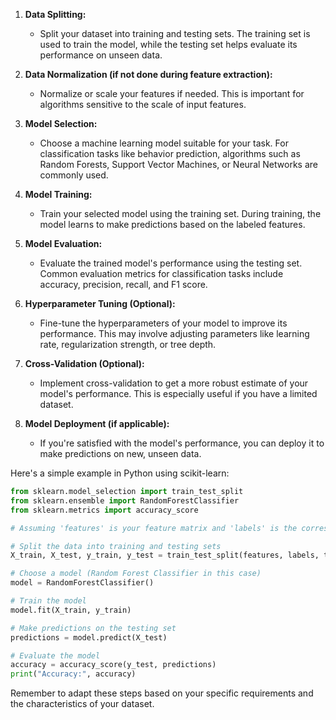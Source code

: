 
1. **Data Splitting:**
   - Split your dataset into training and testing sets. The training set is used to train the model, while the testing set helps evaluate its performance on unseen data.

2. **Data Normalization (if not done during feature extraction):**
   - Normalize or scale your features if needed. This is important for algorithms sensitive to the scale of input features.

3. **Model Selection:**
   - Choose a machine learning model suitable for your task. For classification tasks like behavior prediction, algorithms such as Random Forests, Support Vector Machines, or Neural Networks are commonly used.

4. **Model Training:**
   - Train your selected model using the training set. During training, the model learns to make predictions based on the labeled features.

5. **Model Evaluation:**
   - Evaluate the trained model's performance using the testing set. Common evaluation metrics for classification tasks include accuracy, precision, recall, and F1 score.

6. **Hyperparameter Tuning (Optional):**
   - Fine-tune the hyperparameters of your model to improve its performance. This may involve adjusting parameters like learning rate, regularization strength, or tree depth.

7. **Cross-Validation (Optional):**
   - Implement cross-validation to get a more robust estimate of your model's performance. This is especially useful if you have a limited dataset.

8. **Model Deployment (if applicable):**
   - If you're satisfied with the model's performance, you can deploy it to make predictions on new, unseen data.

Here's a simple example in Python using scikit-learn:

```python
from sklearn.model_selection import train_test_split
from sklearn.ensemble import RandomForestClassifier
from sklearn.metrics import accuracy_score

# Assuming 'features' is your feature matrix and 'labels' is the corresponding behavior labels

# Split the data into training and testing sets
X_train, X_test, y_train, y_test = train_test_split(features, labels, test_size=0.2, random_state=42)

# Choose a model (Random Forest Classifier in this case)
model = RandomForestClassifier()

# Train the model
model.fit(X_train, y_train)

# Make predictions on the testing set
predictions = model.predict(X_test)

# Evaluate the model
accuracy = accuracy_score(y_test, predictions)
print("Accuracy:", accuracy)
```

Remember to adapt these steps based on your specific requirements and the characteristics of your dataset.